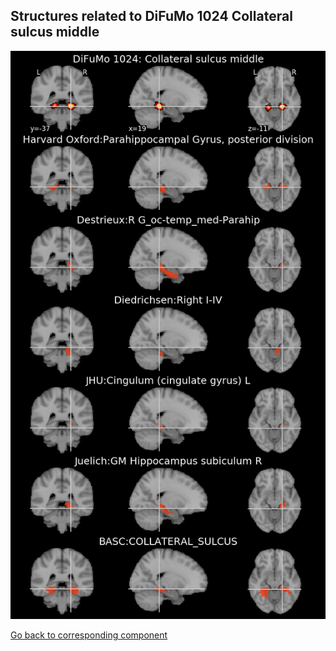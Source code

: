 


## Structures related to DiFuMo 1024 Collateral sulcus middle

![65](65.jpg "Structures related to DiFuMo 1024 Collateral sulcus middle")

[Go back to corresponding component](https://parietal-inria.github.io/DiFuMo/1024/html/65.html)